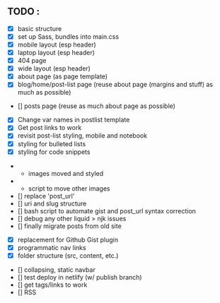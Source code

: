 ## TODO : 
- [x] basic structure
- [x] set up Sass, bundles into main.css
- [x] mobile layout (esp header)
- [x] laptop layout (esp header)
- [x] 404 page
- [x] wide layout (esp header)
- [x] about page (as page template)
- [x] blog/home/post-list page (reuse about page (margins and stuff) as much as possible)
- [] posts page (reuse as much about page as possible)
- [x] Change var names in postlist template
- [x] Get post links to work
- [x] revisit post-list styling, mobile and notebook
- [x] styling for bulleted lists
- [x] styling for code snippets
- - images moved and styled
- - script to move other images
- [] replace 'post_url'
- [] uri and slug structure
- [] bash script to automate gist and post_url syntax correction
- [] debug any other liquid > njk issues
- [] finally migrate posts from old site
- [x] replacement for Github Gist plugin
- [x] programmatic nav links
- [x] folder structure (src, content, etc.)
- [] collapsing, static navbar
- [] test deploy in netlify (w/ publish branch)
- [] get tags/links to work
- [] RSS


